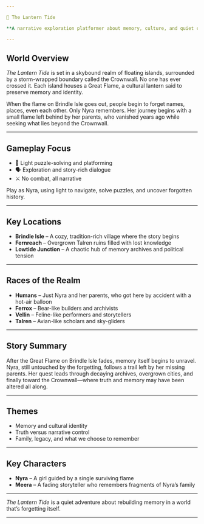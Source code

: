 ```yaml
---

🌌 The Lantern Tide

**A narrative exploration platformer about memory, culture, and quiet courage.**

---
```


## World Overview

*The Lantern Tide* is set in a skybound realm of floating islands, surrounded by a storm-wrapped boundary called the Crownwall. No one has ever crossed it. Each island houses a Great Flame, a cultural lantern said to preserve memory and identity.

When the flame on Brindle Isle goes out, people begin to forget names, places, even each other. Only Nyra remembers. Her journey begins with a small flame left behind by her parents, who vanished years ago while seeking what lies beyond the Crownwall.

---

## Gameplay Focus

* 🧩 Light puzzle-solving and platforming
* 🗣️ Exploration and story-rich dialogue
* ⚔️ No combat, all narrative

Play as Nyra, using light to navigate, solve puzzles, and uncover forgotten history.

---

## Key Locations

* **Brindle Isle** – A cozy, tradition-rich village where the story begins
* **Fernreach** – Overgrown Talren ruins filled with lost knowledge
* **Lowtide Junction** – A chaotic hub of memory archives and political tension

---

## Races of the Realm

* **Humans** – Just Nyra and her parents, who got here by accident with a hot-air balloon
* **Ferrox** – Bear-like builders and archivists
* **Vellin** – Feline-like performers and storytellers
* **Talren** – Avian-like scholars and sky-gliders

---

## Story Summary

After the Great Flame on Brindle Isle fades, memory itself begins to unravel. Nyra, still untouched by the forgetting, follows a trail left by her missing parents. Her quest leads through decaying archives, overgrown cities, and finally toward the Crownwall—where truth and memory may have been altered all along.

---

## Themes

* Memory and cultural identity
* Truth versus narrative control
* Family, legacy, and what we choose to remember

---

## Key Characters

* **Nyra** – A girl guided by a single surviving flame
* **Meera** – A fading storyteller who remembers fragments of Nyra’s family

---

*The Lantern Tide* is a quiet adventure about rebuilding memory in a world that’s forgetting itself.

---

